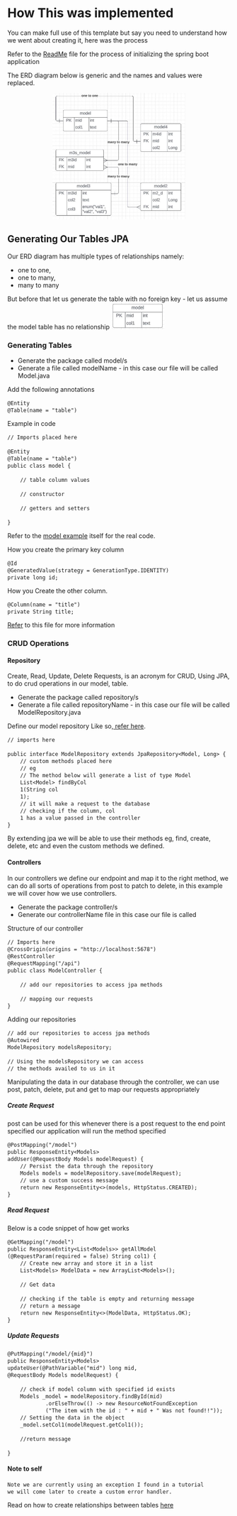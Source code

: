 # How This was implemented

You can make full use of this template but say you need to understand how we went about creating it, here was the process

Refer to the [ReadMe](./README.md) file for the process of initializing the spring boot application

The ERD diagram below is generic and the names and values were replaced.

<p align="center">
  <img src="./images/template-erd.JPG" width="300" title="hover text">
</p>


## Generating Our Tables JPA

Our ERD diagram has multiple types of relationships namely:
- one to one,
- one to many,
- many to many

But before that let us generate the table with no foreign key - let us assume the model table has no  relationship 
<img src="./images/model0.JPG" width="120" title="hover text"> 

### Generating Tables
- Generate the package called model/s
- Generate a file called modelName - in this case our file will be called Model.java

Add the following annotations

    @Entity
    @Table(name = "table")

Example in code

    // Imports placed here

    @Entity
    @Table(name = "table")
    public class model {  

        // table column values

        // constructor

        // getters and setters

    }

Refer to the [model example](../template/src/main/java/com/template/example/models/Models.java) itself for the real code.

How you create the primary key column

    @Id
    @GeneratedValue(strategy = GenerationType.IDENTITY)
    private long id; 

How you Create the other column.

    @Column(name = "title")
    private String title;

[Refer](https://github.com/DidIrb/spring-boot-user-guide-service/blob/master/GeneratingTables.md) to this file for more information

### CRUD Operations

#### Repository

Create, Read, Update, Delete Requests, is an acronym for CRUD, Using JPA, to do crud operations in our model, table.

- Generate the package called repository/s
- Generate a file called repositoryName - in this case our file will be called ModelRepository.java

Define our model repository Like so,[ refer here](../template/src/main/java/com/template/example/repository/ModelsRepository.java).

    // imports here

    public interface ModelRepository extends JpaRepository<Model, Long> {
        // custom methods placed here
        // eg
        // The method below will generate a list of type Model
        List<Model> findByCol
        1(String col
        1);
        // it will make a request to the database 
        // checking if the column, col
        1 has a value passed in the controller
    }

By extending jpa we will be able to use their methods eg, find, create, delete, etc and even the custom methods we defined.

#### Controllers

In our controllers we define our endpoint and map it to the right method, we can do all sorts of operations from post to patch to delete, in this example we will cover how we use controllers.

- Generate the package controller/s
- Generate our controllerName file in this case our file is called

Structure of our controller

    // Imports here
    @CrossOrigin(origins = "http://localhost:5678")
    @RestController
    @RequestMapping("/api")
    public class ModelController {

        // add our repositories to access jpa methods

        // mapping our requests 
    }

Adding our repositories

    // add our repositories to access jpa methods
    @Autowired
    ModelRepository modelsRepository;

    // Using the modelsRepository we can access 
    // the methods availed to us in it

Manipulating the data in our database through the controller,
we can use post, patch, delete, put and get to map our requests appropriately

##### Create Request

post can be used for this whenever there is a post request to the end point specified our application will run the method specified

    @PostMapping("/model")
    public ResponseEntity<Models> 
    addUser(@RequestBody Models modelRequest) {
        // Persist the data through the repository
        Models models = modelRepository.save(modelRequest);
        // use a custom success message
        return new ResponseEntity<>(models, HttpStatus.CREATED);
    }

##### Read Request
Below is a code snippet of how get works

    @GetMapping("/model")
    public ResponseEntity<List<Models>> getAllModel
    (@RequestParam(required = false) String col1) {
        // Create new array and store it in a list
        List<Models> ModelData = new ArrayList<Models>();
        
        // Get data

        // checking if the table is empty and returning message
        // return a message
        return new ResponseEntity<>(ModelData, HttpStatus.OK);
    }

##### Update Requests


    @PutMapping("/model/{mid}")
    public ResponseEntity<Models> 
    updateUser(@PathVariable("mid") long mid, 
    @RequestBody Models modelRequest) {
        
        // check if model column with specified id exists
        Models _model = modelRepository.findById(mid)
                .orElseThrow(() -> new ResourceNotFoundException
                ("The item with the id : " + mid + " Was not found!!"));
        // Setting the data in the object
        _model.setCol1(modelRequest.getCol1());

        //return message
        
    }


#### Note to self
    Note we are currently using an exception I found in a tutorial 
    we will come later to create a custom error handler.

Read on how to create relationships between tables [here](./Relationships.md)